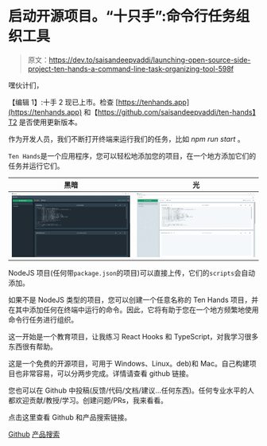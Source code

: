 # 启动开源项目。“十只手”:命令行任务组织工具

> 原文：<https://dev.to/saisandeepvaddi/launching-open-source-side-project-ten-hands-a-command-line-task-organizing-tool-598f>

嘿伙计们，

【编辑 1】:十手 2 现已上市。检查 [https://tenhands.app](https://tenhands.app) 和【https://github.com/saisandeepvaddi/ten-hands】T2 是否使用更新版本。

作为开发人员，我们不断打开终端来运行我们的任务，比如 *npm run start* 。

`Ten Hands`是一个应用程序，您可以轻松地添加您的项目，在一个地方添加它们的任务并运行它们。

| 黑暗 | 光 |
| --- | --- |
| ![](img/bee072dcab97ebd897018978fb5733a5.png) | ![](img/fafb04b5c4d5fa44f274e89f894f9882.png) |

NodeJS 项目(任何带`package.json`的项目)可以直接上传，它们的`scripts`会自动添加。

如果不是 NodeJS 类型的项目，您可以创建一个任意名称的 Ten Hands 项目，并在其中添加任何在终端中运行的命令。因此，它将有助于您在一个地方频繁地使用命令行任务进行组织。

这一开始是一个教育项目，让我练习 React Hooks 和 TypeScript，对我学习很多东西很有帮助。

这是一个免费的开源项目，可用于 Windows、Linux。deb)和 Mac。自己构建项目也非常容易，可以分两步完成。详情请查看 github 链接。

您也可以在 Github 中投稿(反馈/代码/文档/建议...任何东西)。任何专业水平的人都欢迎贡献/教授/学习。创建问题/PRs，我来看看。

点击这里查看 Github 和产品搜索链接。

[Github](https://github.com/saisandeepvaddi/ten-hands)
[产品搜索](https://www.producthunt.com/posts/ten-hands)